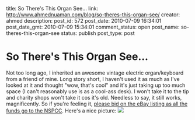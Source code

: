title: So There's This Organ See...
link: http://www.ahmednuaman.com/blog/so-theres-this-organ-see/
creator: ahmed
description: 
post_id: 572
post_date: 2010-07-09 16:34:01
post_date_gmt: 2010-07-09 15:34:01
comment_status: open
post_name: so-theres-this-organ-see
status: publish
post_type: post

# So There's This Organ See...

Not too long ago, I inherited an awesome vintage electric organ/keyboard from a friend of mine. Long story short, I haven't used it as much as I've looked at it and thought "wow, that's cool" and it's just taking up too much space (I can't reasonably use is as a cool-ass desk). I won't take it to the tip and charity shops won't take it cos it's old. Needless to say, it still works, magnificently. So if you're feeling it, [please bid on the eBay listing as all the funds go to the NSPCC](http://cgi.ebay.co.uk/ws/eBayISAPI.dll?ViewItem&item=320559437488&ssPageName=ADME:L:LCA:GB:1123#ht_3068wt_1139). Here's a nice picture: [![](http://ahmednuaman.com/blog/wp-content/uploads/2010/07/DSC02889-580x386.jpg)]( http://is.gd/dlDJN)